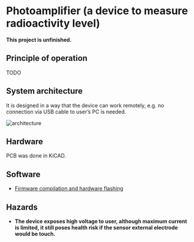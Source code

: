 # Photoamplifier (a device to measure radioactivity level)

**This project is unfinished.**

## Principle of operation

TODO

## System architecture

It is designed in a way that the device can work remotely, e.g. no connection via USB cable to user’s PC is needed.

![architecture](https://raw.githubusercontent.com/RobertGawron/PhotomultiplierRadioactivityDetector/master/Documentation/Diagrams/ArchitectureOverview-1.png)


## Hardware

PCB was done in KiCAD.


## Software
* [Firmware compilation and hardware flashing
](https://github.com/RobertGawron/IonizationChamber/wiki/Firmware-compilation-and-hardware-flashing) 


## Hazards

* **The device exposes high voltage to user, although maximum current is limited, it still poses health risk if the sensor external electrode would be touch.**
